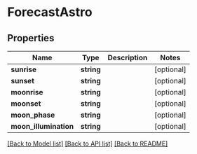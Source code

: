 # ForecastAstro

## Properties
Name | Type | Description | Notes
------------ | ------------- | ------------- | -------------
**sunrise** | **string** |  | [optional] 
**sunset** | **string** |  | [optional] 
**moonrise** | **string** |  | [optional] 
**moonset** | **string** |  | [optional] 
**moon_phase** | **string** |  | [optional] 
**moon_illumination** | **string** |  | [optional] 

[[Back to Model list]](../README.md#documentation-for-models) [[Back to API list]](../README.md#documentation-for-api-endpoints) [[Back to README]](../README.md)


